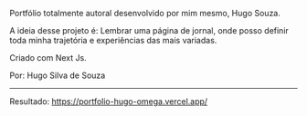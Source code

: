 Portfólio totalmente autoral desenvolvido por mim mesmo, Hugo Souza.

A ideia desse projeto é: Lembrar uma página de jornal, onde posso definir toda minha trajetória e experiências das mais variadas.

Criado com Next Js.

Por:
Hugo Silva de Souza

----
Resultado:
https://portfolio-hugo-omega.vercel.app/


